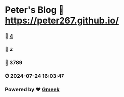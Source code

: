 # Peter's Blog :link: https://peter267.github.io/ 
### :page_facing_up: [4](https://peter267.github.io//tag.html) 
### :speech_balloon: 2 
### :hibiscus: 3789 
### :alarm_clock: 2024-07-24 16:03:47 
### Powered by :heart: [Gmeek](https://github.com/Meekdai/Gmeek)
